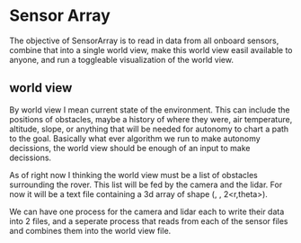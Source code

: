 # Sensor Array

The objective of SensorArray is to read in data from all onboard sensors, combine that into a single world view, make this world view easil available to anyone, and run a toggleable visualization of the world view.

## world view

By world view I mean current state of the environment. This can include the positions of obstacles, maybe a history of where they were, air temperature, altitude, slope, or anything that will be needed for autonomy to chart a path to the goal. Basically what ever algorithm we run to make autonomy decissions, the world view should be enough of an input to make decissions.

As of right now I thinking the world view must be a list of obstacles surrounding the rover. This list will be fed by the camera and the lidar. For now it will be a text file containing a 3d array of shape (<num obstacles>, <num points in obstacle>, 2<r,theta>).

We can have one process for the camera and lidar each to write their data into 2 files, and a seperate process that reads from each of the sensor files and combines them into the world view file.

